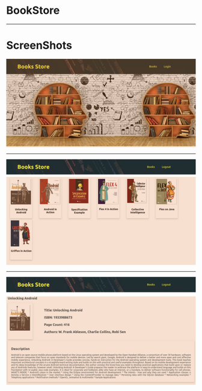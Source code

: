# BookStore

-----------------------------------------------------------------------------------------------------------------------------
# ScreenShots
![LoginPage](https://github.com/ashutoshraj01/BookStore/blob/master/src/assets/screencapture-localhost-3000-2019-07-27-23_24_00.png)

-----------------------------------------------------------------------------------------------------------------------------

![BookList](https://github.com/ashutoshraj01/BookStore/blob/master/src/assets/screencapture-localhost-3000-books-2019-07-27-23_25_02.png)

-----------------------------------------------------------------------------------------------------------------------------

![BookDetail](https://github.com/ashutoshraj01/BookStore/blob/master/src/assets/screencapture-localhost-3000-book-detail-1-Unlocking-Android-2019-07-27-23_25_37.png)
